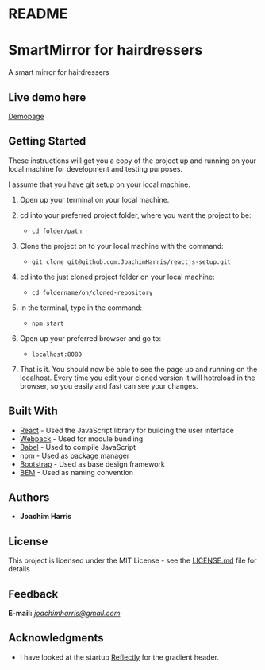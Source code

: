 # README

# SmartMirror for hairdressers

A smart mirror for hairdressers

## Live demo here

[Demopage](www.pagegoeshere.com)

## Getting Started

These instructions will get you a copy of the project up and running on your
local machine for development and testing purposes.

I assume that you have git setup on your local machine.

1. Open up your terminal on your local machine.

2. cd into your preferred project folder, where you want the project to be:
    - `cd folder/path`

3. Clone the project on to your local machine with the command:
    - `git clone git@github.com:JoachimHarris/reactjs-setup.git`

4. cd into the just cloned project folder on your local machine:
    - `cd foldername/on/cloned-repository`

5. In the terminal, type in the command:
    - `npm start`

6. Open up your preferred browser and go to:
    - `localhost:8080`

7. That is it. You should now be able to see the page up and running on the localhost. Every time you edit your cloned version it will hotreload in the browser, so you easily and fast can see your changes.

## Built With

* [React](https://facebook.github.io/react/) - Used the JavaScript library for building the user interface
* [Webpack](https://webpack.github.io/) - Used for module bundling
* [Babel](https://babeljs.io/) - Used to compile JavaScript
* [npm](https://www.npmjs.com/) - Used as package manager
* [Bootstrap](http://getbootstrap.com/) - Used as base design framework
* [BEM](https://en.bem.info/methodology/naming-convention/) - Used as naming convention

## Authors

* **Joachim Harris**

## License

This project is licensed under the MIT License - see the [LICENSE.md](LICENSE.md) file for details

## Feedback

**E-mail:** *joachimharris@gmail.com*

## Acknowledgments

* I have looked at the startup [Reflectly](http://www.reflectly.io/) for the gradient header.
